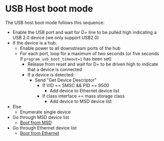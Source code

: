 # USB Host boot mode

The USB host boot mode follows this sequence:

* Enable the USB port and wait for D+ line to be pulled high indicating a USB 2.0 device (we only support USB2.0)
* If the device is a hub:
  * Enable power to all downstream ports of the hub
  * For each port, loop for a maximum of two seconds (or five seconds if `program_usb_boot_timeout=1` has been set)
    * Release from reset and wait for D+ to be driven high to indicate that a device is connected
    * If a device is detected:
      * Send "Get Device Descriptor"
        * If VID == SMSC && PID == 9500
          * Add device to Ethernet device list
        * If class interface == mass storage class
          * Add device to MSD device list
* Else
  * Enumerate single device
* Go through MSD device list
  * [Boot from MSD](msd.md)
* Go through Ethernet device list
  * [Boot from Ethernet](net.md)
